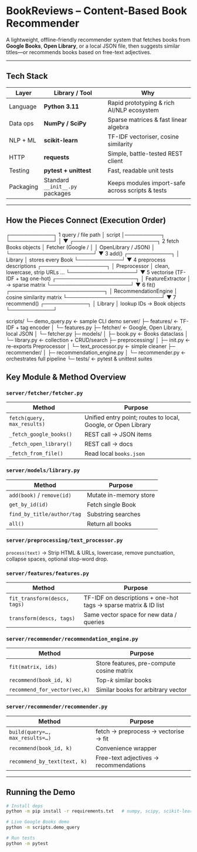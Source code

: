 # BookReviews – Content-Based Book Recommender

A lightweight, offline-friendly recommender system that fetches books from **Google Books**, **Open Library**, or a local JSON file, then suggests similar titles—or recommends books based on free-text adjectives.

---

## Tech Stack

| Layer | Library / Tool | Why |
|-------|----------------|-----|
| Language | **Python 3.11** | Rapid prototyping & rich AI/NLP ecosystem |
| Data ops | **NumPy / SciPy** | Sparse matrices & fast linear algebra |
| NLP + ML | **scikit-learn** | TF-IDF vectoriser, cosine similarity |
| HTTP | **requests** | Simple, battle-tested REST client |
| Testing | **pytest + unittest** | Fast, readable unit tests |
| Packaging | Standard `__init__.py` packages | Keeps modules import-safe across scripts & tests |

---

## How the Pieces Connect (Execution Order)

┌────────────┐ 1 query / file path
│ script │──────────┐
└────────────┘ │
▼
┌───────────────────────┐ 2 fetch Books objects
│ Fetcher (Google / │
│ OpenLibrary / JSON) │
└───────────────────────┘
▼ 3 add()
┌────────────┐
│ Library │ stores every Book
└────────────┘
▼ 4 preprocess descriptions
┌──────────────────┐
│ Preprocessor │ clean, lowercase, strip URLs …
└──────────────────┘
▼ 5 vectorise (TF-IDF + tag one-hot)
┌──────────────────────┐
│ FeatureExtractor │ → sparse matrix
└──────────────────────┘
▼ 6 fit()
┌──────────────────────────┐
│ RecommendationEngine │ cosine similarity matrix
└──────────────────────────┘
▼ 7 recommend()
┌────────────┐
│ Library │ lookup IDs → Book objects
└────────────┘

scripts/
└─ demo_query.py ← sample CLI demo
server/
├─ features/ ← TF-IDF + tag encoder
│ └─ features.py
├─ fetcher/ ← Google, Open Library, local JSON
│ └─ fetcher.py
├─ models/
│ ├─ book.py ← Books dataclass
│ └─ library.py ← collection + CRUD/search
├─ preprocessing/
│ ├─ init.py ← re-exports Preprocessor
│ └─ text_processor.py ← simple cleaner
├─ recommender/
│ ├─ recommendation_engine.py
│ └─ recommender.py ← orchestrates full pipeline
└─ tests/ ← pytest & unittest suites



## Key Module & Method Overview

### `server/fetcher/fetcher.py`

| Method | Purpose |
|--------|---------|
| `fetch(query, max_results)` | Unified entry point; routes to local, Google, or Open Library |
| `_fetch_google_books()`     | REST call → JSON items |
| `_fetch_open_library()`     | REST call → docs |
| `_fetch_from_file()`        | Read local `books.json` |

### `server/models/library.py`

| Method | Purpose |
|--------|---------|
| `add(book)` / `remove(id)` | Mutate in-memory store |
| `get_by_id(id)`            | Fetch single Book |
| `find_by_title/author/tag` | Substring searches |
| `all()`                    | Return all books |

### `server/preprocessing/text_processor.py`

`process(text)` → Strip HTML & URLs, lowercase, remove punctuation, collapse spaces, optional stop-word drop.

### `server/features/features.py`

| Method | Purpose |
|--------|---------|
| `fit_transform(descs, tags)` | TF-IDF on descriptions + one-hot tags → sparse matrix & ID list |
| `transform(descs, tags)`     | Same vector space for new data / queries |

### `server/recommender/recommendation_engine.py`

| Method | Purpose |
|--------|---------|
| `fit(matrix, ids)`           | Store features, pre-compute cosine matrix |
| `recommend(book_id, k)`      | Top-*k* similar books |
| `recommend_for_vector(vec,k)`| Similar books for arbitrary vector |

### `server/recommender/recommender.py`

| Method | Purpose |
|--------|---------|
| `build(query=…, max_results=…)` | fetch → preprocess → vectorise → fit |
| `recommend(book_id, k)`         | Convenience wrapper |
| `recommend_by_text(text, k)`    | Free-text adjectives → recommendations |

---

## Running the Demo

```bash
# Install deps
python -m pip install -r requirements.txt   # numpy, scipy, scikit-learn, requests, pytest

# Live Google Books demo
python -m scripts.demo_query

# Run tests
python -m pytest